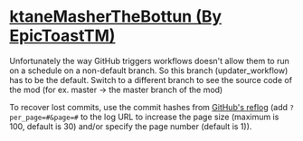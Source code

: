 # [ktaneMasherTheBottun (By EpicToastTM)](https://github.com/EpicToastTM/ktaneMasherTheBottun)

Unfortunately the way GitHub triggers workflows doesn't allow them to run on a schedule on a non-default branch. So this branch (updater_workflow) has to be the default. Switch to a different branch to see the source code of the mod (for ex. master -> the master branch of the mod)

To recover lost commits, use the commit hashes from [GitHub's reflog](https://api.github.com/repos/KtaneModules/ktaneMasherTheBottun-EpicToastTM/events) (add `?per_page=#&page=#` to the log URL to increase the page size (maximum is 100, default is 30) and/or specify the page number (default is 1)).
